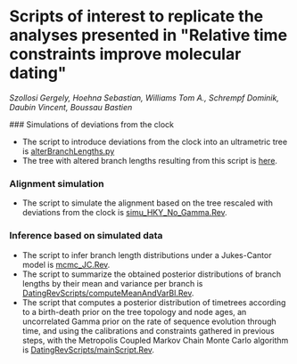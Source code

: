 # Scripts of interest to replicate the analyses presented in "Relative time constraints improve molecular dating"

*Szollosi Gergely, Hoehna Sebastian, Williams Tom A., Schrempf Dominik, Daubin Vincent, Boussau Bastien*

### Simulations of deviations from the clock

* The script to introduce deviations from the clock into an ultrametric tree is [alterBranchLengths.py](alterBranchLengths.py)
* The tree with altered branch lengths resulting from this script is [here](https://github.com/Boussau/DatingWithConsAndCal/blob/master/SimulatedTrees/proposedTree_rescaled_altered.dnd.pdf).

### Alignment simulation
* The script to simulate the alignment based on the tree rescaled with deviations from the clock is [simu_HKY_No_Gamma.Rev](simu_HKY_No_Gamma.Rev).

### Inference based on simulated data
* The script to infer branch length distributions under a Jukes-Cantor model is [mcmc_JC.Rev](mcmc_JC.Rev).
* The script to summarize the obtained posterior distributions of branch lengths by their mean and variance per branch is [DatingRevScripts/computeMeanAndVarBl.Rev](DatingRevScripts/computeMeanAndVarBl.Rev).
* The script that computes a posterior distribution of timetrees according to a birth-death prior on the tree topology and node ages, an uncorrelated Gamma prior on the rate of sequence evolution through time, and using the calibrations and constraints gathered in previous steps, with the Metropolis Coupled Markov Chain Monte Carlo algorithm is [DatingRevScripts/mainScript.Rev](DatingRevScripts/mainScript.Rev).
